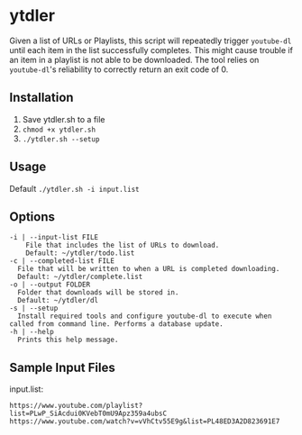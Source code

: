 # ytdler
Given a list of URLs or Playlists, this script will repeatedly trigger `youtube-dl` until each item in the list successfully completes. This might cause trouble if an item in a playlist is not able to be downloaded. The tool relies on `youtube-dl`'s reliability to correctly return an exit code of 0.

## Installation
1. Save ytdler.sh to a file
2. `chmod +x ytdler.sh`
3. `./ytdler.sh --setup`

## Usage


Default `./ytdler.sh -i input.list`

## Options
```
-i | --input-list FILE
	File that includes the list of URLs to download.
	Default: ~/ytdler/todo.list
-c | --completed-list FILE
  File that will be written to when a URL is completed downloading.
  Default: ~/ytdler/complete.list
-o | --output FOLDER
  Folder that downloads will be stored in.
  Default: ~/ytdler/dl
-s | --setup
  Install required tools and configure youtube-dl to execute when called from command line. Performs a database update.
-h | --help
  Prints this help message.
```

## Sample Input Files
input.list:
```
https://www.youtube.com/playlist?list=PLwP_SiAcdui0KVebT0mU9Apz359a4ubsC
https://www.youtube.com/watch?v=vVhCtv55E9g&list=PL48ED3A2D823691E7
```
